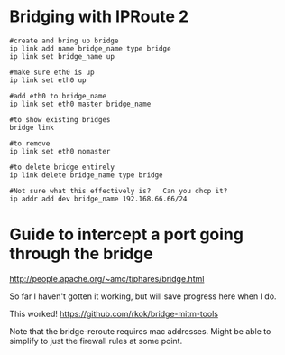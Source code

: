 <!-- TITLE: Bridging -->
<!-- SUBTITLE: A quick summary of Bridging -->

# Bridging with IPRoute 2
```
#create and bring up bridge
ip link add name bridge_name type bridge
ip link set bridge_name up

#make sure eth0 is up
ip link set eth0 up

#add eth0 to bridge_name
ip link set eth0 master bridge_name

#to show existing bridges
bridge link

#to remove
ip link set eth0 nomaster

#to delete bridge entirely
ip link delete bridge_name type bridge

#Not sure what this effectively is?   Can you dhcp it?
ip addr add dev bridge_name 192.168.66.66/24

```

# Guide to intercept a port going through the bridge
http://people.apache.org/~amc/tiphares/bridge.html

So far I haven't gotten it working, but will save progress here when I do.

This worked!
https://github.com/rkok/bridge-mitm-tools

Note that the bridge-reroute requires mac addresses.  Might be able to simplify to just the firewall rules at some point.
